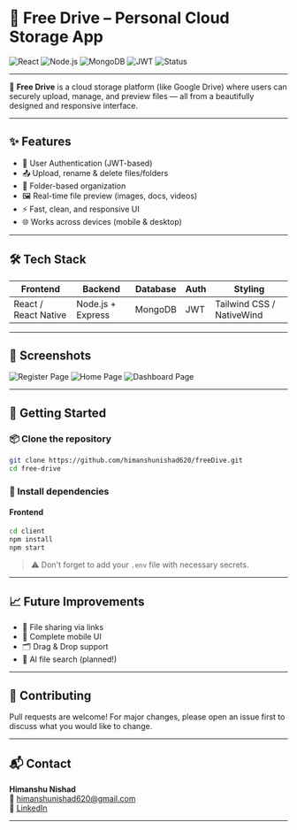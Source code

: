 # 🚀 Free Drive – Personal Cloud Storage App

![React](https://img.shields.io/badge/Frontend-React-blue?logo=react)
![Node.js](https://img.shields.io/badge/Backend-Node.js-green?logo=node.js)
![MongoDB](https://img.shields.io/badge/Database-MongoDB-brightgreen?logo=mongodb)
![JWT](https://img.shields.io/badge/Auth-JWT-yellow?logo=jsonwebtokens)
![Status](https://img.shields.io/badge/Status-In%20Progress-orange)

---

📁 **Free Drive** is a cloud storage platform (like Google Drive) where users can securely upload, manage, and preview files — all from a beautifully designed and responsive interface.

---

## ✨ Features

- 🔐 User Authentication (JWT-based)
- 📤 Upload, rename & delete files/folders
- 📁 Folder-based organization
- 🖼️ Real-time file preview (images, docs, videos)
- ⚡ Fast, clean, and responsive UI
- 🌐 Works across devices (mobile & desktop)

---

## 🛠️ Tech Stack

| Frontend             | Backend           | Database | Auth | Styling                   |
| -------------------- | ----------------- | -------- | ---- | ------------------------- |
| React / React Native | Node.js + Express | MongoDB  | JWT  | Tailwind CSS / NativeWind |

---

## 📸 Screenshots

<!-- ![Register Page](./assets/Register.png) -->

![Register Page](https://raw.githubusercontent.com/himanshunishad620/freeDrive/main/assets/Register.png)
![Home Page](./assets/Home.png)
![Dashboard Page](./assets/Dashboard.png)

---

## 🚀 Getting Started

### 📦 Clone the repository

```bash
git clone https://github.com/himanshunishad620/freeDive.git
cd free-drive
```

### 🔧 Install dependencies

#### Frontend

```bash
cd client
npm install
npm start
```

> ⚠️ Don't forget to add your `.env` file with necessary secrets.

---

## 📈 Future Improvements

- 🔄 File sharing via links
- 📱 Complete mobile UI
- 🗂️ Drag & Drop support
- 🧠 AI file search (planned!)

---

## 🤝 Contributing

Pull requests are welcome! For major changes, please open an issue first to discuss what you would like to change.

---

## 📬 Contact

**Himanshu Nishad**  
📧 himanshunishad620@gmail.com  
🔗 [LinkedIn](https://linkedin.com/in/himanshu-nishad-855a01291)

---
